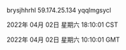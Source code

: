 brysjhhrhl 59.174.25.134 yqqlmgsycl

2022年 04月 02日 星期六 18:10:01 CST

2022年 04月 02日 星期六 10:10:01 GMT
